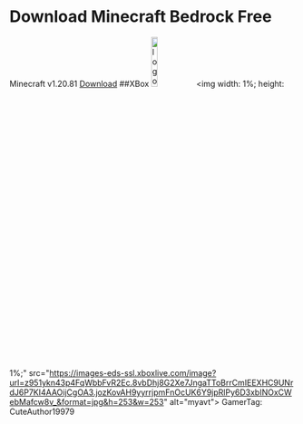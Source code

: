 # Download Minecraft Bedrock Free
Minecraft v1.20.81
[Download](https://mcpe-planet.com/wp-content/uploads/2024/04/minecraft-1-20-81.apk)
##XBox
<img style="width: 15%; height: 15%;" src="https://img-prod-cms-rt-microsoft-com.akamaized.net/cms/api/am/imageFileData/RW4ESm?ver=c63e" alt="logoXbox">
<img width: 1%; height: 1%;" src="https://images-eds-ssl.xboxlive.com/image?url=z951ykn43p4FqWbbFvR2Ec.8vbDhj8G2Xe7JngaTToBrrCmIEEXHC9UNrdJ6P7KI4AAOijCgOA3.jozKovAH9yyrrjpmFnOcUK6Y9jpRlPy6D3xbINOxCWebMafcw8v_&format=jpg&h=253&w=253" alt="myavt">
GamerTag: CuteAuthor19979
